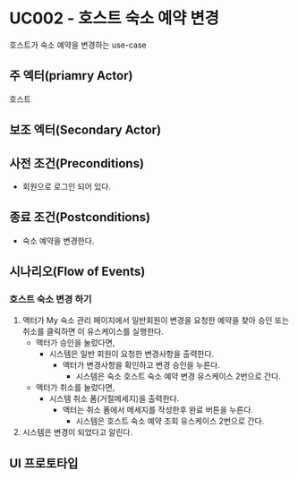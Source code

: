 # UC002 - 호스트 숙소 예약 변경

호스트가 숙소 예약을 변경하는 use-case

## 주 엑터(priamry Actor)

호스트

## 보조 엑터(Secondary Actor)

## 사전 조건(Preconditions)

- 회원으로 로그인 되어 있다.

## 종료 조건(Postconditions)

- 숙소 예약을 변경한다.

## 시나리오(Flow of Events)

### 호스트 숙소 변경 하기

1. 액터가 My 숙소 관리 페이지에서 일반회원이 변경을 요청한 예약을 찾아
승인 또는 취소를 클릭하면 이 유스케이스를 실행한다.
    - 액터가 승인을 눌렀다면,
        - 시스템은 일반 회원이 요청한 변경사항을 출력한다.
            - 액터가 변경사항을 확인하고 변경 승인을 누른다.
                - 시스템은 숙소 호스트 숙소 예약 변경 유스케이스 2번으로 간다.
    - 액터가 취소를 눌렀다면, 
        - 시스템 취소 폼(거절메세지)을 출력한다.
            - 액터는 취소 폼에서 메세지를 작성한후 완료 버튼을 누른다.
                - 시스템은 호스트 숙소 예약 조회 유스케이스 2번으로 간다.
2. 시스템은 변경이 되었다고 알린다.

    
## UI 프로토타입